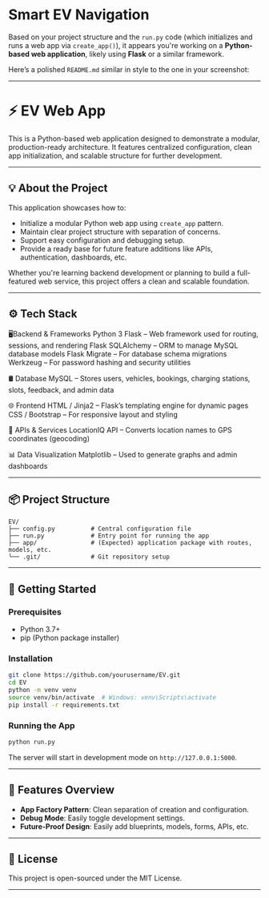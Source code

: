 # Smart EV Navigation
Based on your project structure and the `run.py` code (which initializes and runs a web app via `create_app()`), it appears you're working on a **Python-based web application**, likely using **Flask** or a similar framework.

Here’s a polished `README.md` similar in style to the one in your screenshot:

---

# ⚡ EV Web App

This is a Python-based web application designed to demonstrate a modular, production-ready architecture. It features centralized configuration, clean app initialization, and scalable structure for further development.

---

## 💡 About the Project

This application showcases how to:

* Initialize a modular Python web app using `create_app` pattern.
* Maintain clear project structure with separation of concerns.
* Support easy configuration and debugging setup.
* Provide a ready base for future feature additions like APIs, authentication, dashboards, etc.

Whether you're learning backend development or planning to build a full-featured web service, this project offers a clean and scalable foundation.

---

## ⚙️ Tech Stack
🖥️Backend & Frameworks
Python 3
Flask – Web framework used for routing, sessions, and rendering
Flask SQLAlchemy – ORM to manage MySQL database models
Flask Migrate – For database schema migrations
Werkzeug – For password hashing and security utilities

🛢️ Database
MySQL – Stores users, vehicles, bookings, charging stations, slots, feedback, and admin data

🌐 Frontend
HTML / Jinja2 – Flask’s templating engine for dynamic pages
CSS / Bootstrap – For responsive layout and styling

📍 APIs & Services
LocationIQ API – Converts location names to GPS coordinates (geocoding)

📊 Data Visualization
Matplotlib – Used to generate graphs and admin dashboards

---

## 📦 Project Structure

```
EV/
├── config.py          # Central configuration file
├── run.py             # Entry point for running the app
├── app/               # (Expected) application package with routes, models, etc.
└── .git/              # Git repository setup
```

---

## 🚀 Getting Started

### Prerequisites

* Python 3.7+
* pip (Python package installer)

### Installation

```bash
git clone https://github.com/yourusername/EV.git
cd EV
python -m venv venv
source venv/bin/activate  # Windows: venv\Scripts\activate
pip install -r requirements.txt
```

### Running the App

```bash
python run.py
```

The server will start in development mode on `http://127.0.0.1:5000`.

---

## 🧩 Features Overview

* **App Factory Pattern**: Clean separation of creation and configuration.
* **Debug Mode**: Easily toggle development settings.
* **Future-Proof Design**: Easily add blueprints, models, forms, APIs, etc.

---

## 📄 License

This project is open-sourced under the MIT License.

---


